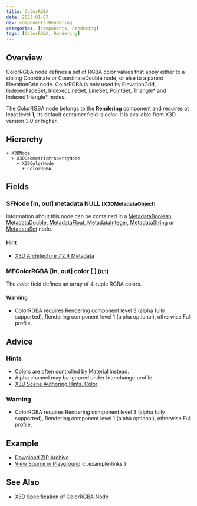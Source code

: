 ```yaml
---
title: ColorRGBA
date: 2023-01-07
nav: components-Rendering
categories: [components, Rendering]
tags: [ColorRGBA, Rendering]
---
```

<style>
.post h3 {
  word-spacing: 0.2em;
}
</style>

## Overview

ColorRGBA node defines a set of RGBA color values that apply either to a sibling Coordinate or CoordinateDouble node, or else to a parent ElevationGrid node. ColorRGBA is only used by ElevationGrid, IndexedFaceSet, IndexedLineSet, LineSet, PointSet, Triangle* and IndexedTriangle* nodes.

The ColorRGBA node belongs to the **Rendering** component and requires at least level **1,** its default container field is *color.* It is available from X3D version 3.0 or higher.

## Hierarchy

```
+ X3DNode
  + X3DGeometricPropertyNode
    + X3DColorNode
      + ColorRGBA
```

## Fields

### SFNode [in, out] **metadata** NULL <small>[X3DMetadataObject]</small>

Information about this node can be contained in a [MetadataBoolean](/x_ite/components/core/metadataboolean/), [MetadataDouble](/x_ite/components/core/metadatadouble/), [MetadataFloat](/x_ite/components/core/metadatafloat/), [MetadataInteger](/x_ite/components/core/metadatainteger/), [MetadataString](/x_ite/components/core/metadatastring/) or [MetadataSet](/x_ite/components/core/metadataset/) node.

#### Hint

- [X3D Architecture 7.2.4 Metadata](https://www.web3d.org/specifications/X3Dv4/ISO-IEC19775-1v4-IS/Part01/components/core.html#Metadata)

### MFColorRGBA [in, out] **color** [ ] <small>[0,1]</small>

The *color* field defines an array of 4-tuple RGBA colors.

#### Warning

- ColorRGBA requires Rendering component level 3 (alpha fully supported), Rendering component level 1 (alpha optional), otherwise Full profile.

## Advice

### Hints

- Colors are often controlled by [Material](/x_ite/components/shape/material/) instead.
- Alpha channel may be ignored under Interchange profile.
- [X3D Scene Authoring Hints, Color](https://www.web3d.org/x3d/content/examples/X3dSceneAuthoringHints.html#Color)

### Warning

- ColorRGBA requires Rendering component level 3 (alpha fully supported), Rendering component level 1 (alpha optional), otherwise Full profile.

## Example

<x3d-canvas class="xr-button-br" src="https://create3000.github.io/media/examples/Rendering/ColorRGBA/ColorRGBA.x3d" update="auto" xrMovementControl=”VIEWER_POSE”></x3d-canvas>

- [Download ZIP Archive](https://create3000.github.io/media/examples/Rendering/ColorRGBA/ColorRGBA.zip)
- [View Source in Playground](/x_ite/playground/?url=https://create3000.github.io/media/examples/Rendering/ColorRGBA/ColorRGBA.x3d)
{: .example-links }

## See Also

- [X3D Specification of ColorRGBA Node](https://www.web3d.org/documents/specifications/19775-1/V4.0/Part01/components/rendering.html#ColorRGBA)
